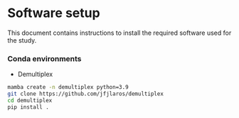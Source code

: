 # Software setup

This document contains instructions to install the required software used for the study.

### Conda environments

- Demultiplex

```sh
mamba create -n demultiplex python=3.9
git clone https://github.com/jfjlaros/demultiplex
cd demultiplex
pip install .
```